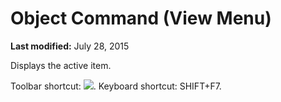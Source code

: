 
# Object Command (View Menu)

 **Last modified:** July 28, 2015

Displays the active item.

Toolbar shortcut: 
![](../images/tbr_obj_ZA01201719.gif). Keyboard shortcut: SHIFT+F7.

